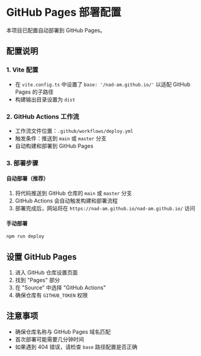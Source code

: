 # GitHub Pages 部署配置

本项目已配置自动部署到 GitHub Pages。

## 配置说明

### 1. Vite 配置
- 在 `vite.config.ts` 中设置了 `base: '/nad-am.github.io/'` 以适配 GitHub Pages 的子路径
- 构建输出目录设置为 `dist`

### 2. GitHub Actions 工作流
- 工作流文件位置：`.github/workflows/deploy.yml`
- 触发条件：推送到 `main` 或 `master` 分支
- 自动构建和部署到 GitHub Pages

### 3. 部署步骤

#### 自动部署（推荐）
1. 将代码推送到 GitHub 仓库的 `main` 或 `master` 分支
2. GitHub Actions 会自动触发构建和部署流程
3. 部署完成后，网站将在 `https://nad-am.github.io/nad-am.github.io/` 访问

#### 手动部署
```bash
npm run deploy
```

## 设置 GitHub Pages

1. 进入 GitHub 仓库设置页面
2. 找到 "Pages" 部分
3. 在 "Source" 中选择 "GitHub Actions"
4. 确保仓库有 `GITHUB_TOKEN` 权限

## 注意事项

- 确保仓库名称与 GitHub Pages 域名匹配
- 首次部署可能需要几分钟时间
- 如果遇到 404 错误，请检查 `base` 路径配置是否正确
